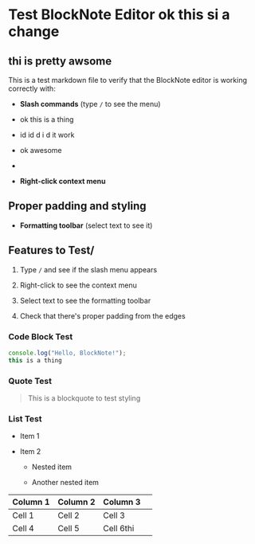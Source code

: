 # Test BlockNote Editor ok this si a change

## thi is pretty awsome

This is a test markdown file to verify that the BlockNote editor is working correctly with:

* **Slash commands** (type `/` to see the menu)

* ok this is a thing

* id id d i d it work

* ok awesome

*

* **Right-click context menu**

## **Proper padding and styling**

* **Formatting toolbar** (select text to see it)

## Features to Test/

1. Type `/` and see if the slash menu appears

2. Right-click to see the context menu

3. Select text to see the formatting toolbar

4. Check that there's proper padding from the edges

### Code Block Test

```javascript
console.log("Hello, BlockNote!");
this is a thing
```

### Quote Test

> This is a blockquote to test styling

###

### List Test

* Item 1

* Item 2

  * Nested item

  * Another nested item

| Column 1 | Column 2 | Column 3  |   |
| -------- | -------- | --------- | - |
| Cell 1   | Cell 2   | Cell 3    |   |
| Cell 4   | Cell 5   | Cell 6thi |   |
